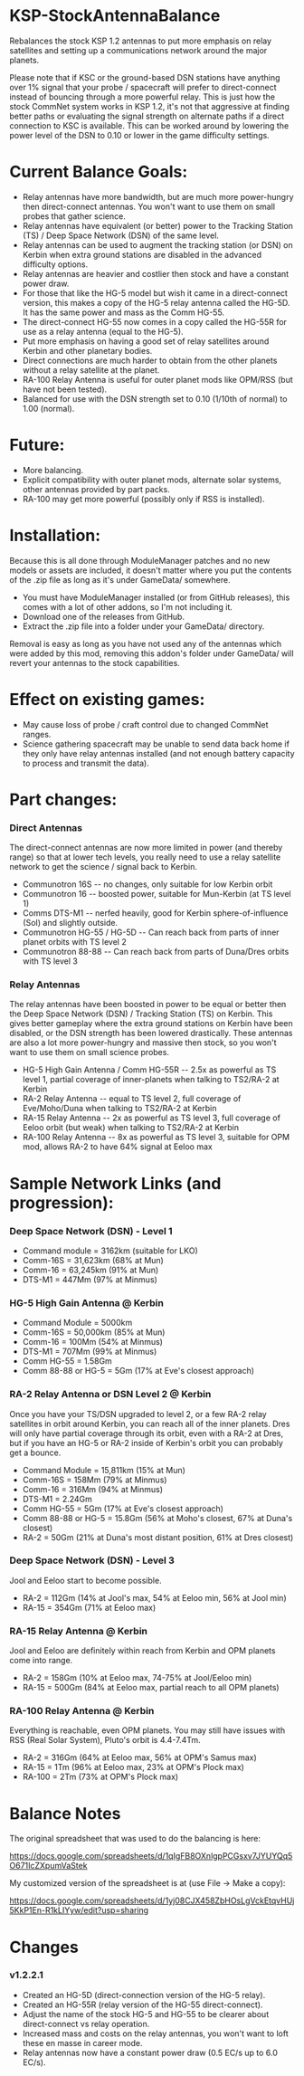 # KSP-StockAntennaBalance

Rebalances the stock KSP 1.2 antennas to put more emphasis on relay satellites and setting up a communications network around the major planets.

Please note that if KSC or the ground-based DSN stations have anything over 1% signal that your probe / spacecraft will prefer to direct-connect instead of bouncing through a more powerful relay.
This is just how the stock CommNet system works in KSP 1.2, it's not that aggressive at finding better paths or evaluating the signal strength on alternate paths if a direct connection to KSC is available.
This can be worked around by lowering the power level of the DSN to 0.10 or lower in the game difficulty settings.

# Current Balance Goals:

- Relay antennas have more bandwidth, but are much more power-hungry then direct-connect antennas.  You won't want to use them on small probes that gather science.
- Relay antennas have equivalent (or better) power to the Tracking Station (TS) / Deep Space Network (DSN) of the same level.
- Relay antennas can be used to augment the tracking station (or DSN) on Kerbin when extra ground stations are disabled in the advanced difficulty options.
- Relay antennas are heavier and costlier then stock and have a constant power draw.
- For those that like the HG-5 model but wish it came in a direct-connect version, this makes a copy of the HG-5 relay antenna called the HG-5D.  It has the same power and mass as the Comm HG-55.
- The direct-connect HG-55 now comes in a copy called the HG-55R for use as a relay antenna (equal to the HG-5).
- Put more emphasis on having a good set of relay satellites around Kerbin and other planetary bodies.
- Direct connections are much harder to obtain from the other planets without a relay satellite at the planet.
- RA-100 Relay Antenna is useful for outer planet mods like OPM/RSS (but have not been tested).
- Balanced for use with the DSN strength set to 0.10 (1/10th of normal) to 1.00 (normal).

# Future:

- More balancing.
- Explicit compatibility with outer planet mods, alternate solar systems, other antennas provided by part packs.
- RA-100 may get more powerful (possibly only if RSS is installed).

# Installation:

Because this is all done through ModuleManager patches and no new models or assets are included, it doesn't matter where you put the contents of the .zip file as long as it's under GameData/ somewhere.  

- You must have ModuleManager installed (or from GitHub releases), this comes with a lot of other addons, so I'm not including it.
- Download one of the releases from GitHub.
- Extract the .zip file into a folder under your GameData/ directory.

Removal is easy as long as you have not used any of the antennas which were added by this mod, removing this addon's folder under GameData/ will revert your antennas to the stock capabilities.

# Effect on existing games:

- May cause loss of probe / craft control due to changed CommNet ranges.
- Science gathering spacecraft may be unable to send data back home if they only have relay antennas installed (and not enough battery capacity to process and transmit the data).

# Part changes:

### Direct Antennas

The direct-connect antennas are now more limited in power (and thereby range) so that at lower tech levels,
you really need to use a relay satellite network to get the science / signal back to Kerbin.

- Communotron 16S -- no changes, only suitable for low Kerbin orbit
- Communotron 16 -- boosted power, suitable for Mun-Kerbin (at TS level 1)
- Comms DTS-M1 -- nerfed heavily, good for Kerbin sphere-of-influence (SoI) and slightly outside.
- Communotron HG-55 / HG-5D -- Can reach back from parts of inner planet orbits with TS level 2
- Communotron 88-88 -- Can reach back from parts of Duna/Dres orbits with TS level 3

### Relay Antennas

The relay antennas have been boosted in power to be equal or better then the Deep Space Network (DSN) / Tracking Station (TS) on Kerbin.
This gives better gameplay where the extra ground stations on Kerbin have been disabled, or the DSN strength has been lowered drastically.
These antennas are also a lot more power-hungry and massive then stock, so you won't want to use them on small science probes.

- HG-5 High Gain Antenna / Comm HG-55R -- 2.5x as powerful as TS level 1, partial coverage of inner-planets when talking to TS2/RA-2 at Kerbin
- RA-2 Relay Antenna -- equal to TS level 2, full coverage of Eve/Moho/Duna when talking to TS2/RA-2 at Kerbin
- RA-15 Relay Antenna -- 2x as powerful as TS level 3, full coverage of Eeloo orbit (but weak) when talking to TS2/RA-2 at Kerbin
- RA-100 Relay Antenna -- 8x as powerful as TS level 3, suitable for OPM mod, allows RA-2 to have 64% signal at Eeloo max

# Sample Network Links (and progression):

### Deep Space Network (DSN) - Level 1

- Command module = 3162km (suitable for LKO)
- Comm-16S = 31,623km (68% at Mun)
- Comm-16 = 63,245km (91% at Mun)
- DTS-M1 = 447Mm (97% at Minmus)

### HG-5 High Gain Antenna @ Kerbin

- Command Module = 5000km
- Comm-16S = 50,000km (85% at Mun)
- Comm-16 = 100Mm (54% at Minmus)
- DTS-M1 = 707Mm (99% at Minmus)
- Comm HG-55 = 1.58Gm
- Comm 88-88 or HG-5 = 5Gm (17% at Eve's closest approach)

### RA-2 Relay Antenna or DSN Level 2 @ Kerbin

Once you have your TS/DSN upgraded to level 2, or a few RA-2 relay satellites in orbit around Kerbin, you can reach all of the inner planets.
Dres will only have partial coverage through its orbit, even with a RA-2 at Dres, but if you have an HG-5 or RA-2 inside of Kerbin's orbit you can probably get a bounce.

- Command Module = 15,811km (15% at Mun)
- Comm-16S = 158Mm (79% at Minmus)
- Comm-16 = 316Mm (94% at Minmus)
- DTS-M1 = 2.24Gm
- Comm HG-55 = 5Gm (17% at Eve's closest approach)
- Comm 88-88 or HG-5 = 15.8Gm (56% at Moho's closest, 67% at Duna's closest)
- RA-2 = 50Gm (21% at Duna's most distant position, 61% at Dres closest)

### Deep Space Network (DSN) - Level 3

Jool and Eeloo start to become possible.

- RA-2 = 112Gm (14% at Jool's max, 54% at Eeloo min, 56% at Jool min)
- RA-15 = 354Gm (71% at Eeloo max)

### RA-15 Relay Antenna @ Kerbin

Jool and Eeloo are definitely within reach from Kerbin and OPM planets come into range.

- RA-2 = 158Gm (10% at Eeloo max, 74-75% at Jool/Eeloo min)
- RA-15 = 500Gm (84% at Eeloo max, partial reach to all OPM planets)

### RA-100 Relay Antenna @ Kerbin

Everything is reachable, even OPM planets.  You may still have issues with RSS (Real Solar System), Pluto's orbit is 4.4-7.4Tm.

- RA-2 = 316Gm (64% at Eeloo max, 56% at OPM's Samus max)
- RA-15 = 1Tm (96% at Eeloo max, 23% at OPM's Plock max)
- RA-100 = 2Tm (73% at OPM's Plock max)

# Balance Notes

The original spreadsheet that was used to do the balancing is here:

https://docs.google.com/spreadsheets/d/1qIgFB8OXnlgpPCGsxv7JYUYQq5O671IcZXpumVaStek

My customized version of the spreadsheet is at (use File -> Make a copy):

https://docs.google.com/spreadsheets/d/1yj08CJX458ZbHOsLgVckEtqvHUj5KkP1En-R1kLIYyw/edit?usp=sharing

# Changes

### v1.2.2.1

- Created an HG-5D (direct-connection version of the HG-5 relay).
- Created an HG-55R (relay version of the HG-55 direct-connect).
- Adjust the name of the stock HG-5 and HG-55 to be clearer about direct-connect vs relay operation.
- Increased mass and costs on the relay antennas, you won't want to loft these en masse in career mode.
- Relay antennas now have a constant power draw (0.5 EC/s up to 6.0 EC/s).
